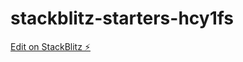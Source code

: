 # stackblitz-starters-hcy1fs

[Edit on StackBlitz ⚡️](https://stackblitz.com/edit/stackblitz-starters-hcy1fs)